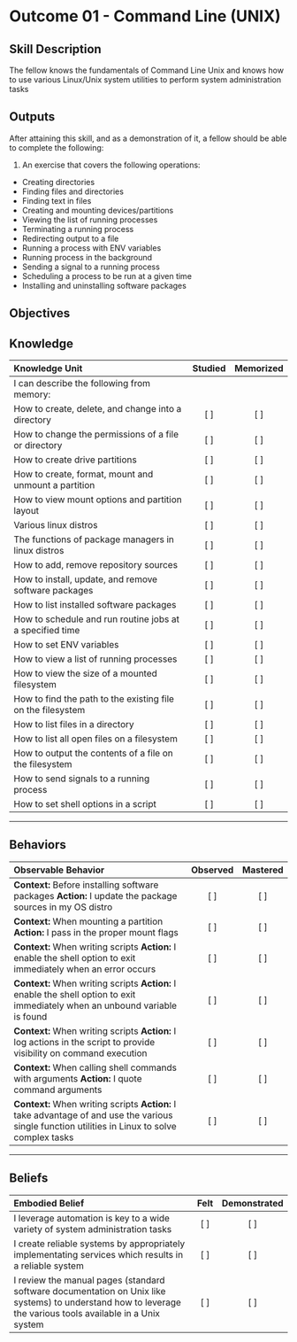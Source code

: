 # Outcome 01 - Command Line (UNIX)

Skill Description
-----------------
The fellow knows the fundamentals of Command Line Unix and knows how to use various Linux/Unix system utilities to perform system administration tasks


Outputs
-------
After attaining this skill, and as a demonstration of it, a fellow should be able to complete the following:

1. An exercise that covers the following operations:
  - Creating directories
  - Finding files and directories
  - Finding text in files
  - Creating and mounting devices/partitions
  - Viewing the list of running processes
  - Terminating a running process
  - Redirecting output to a file
  - Running a process with ENV variables
  - Running process in the background
  - Sending a signal to a running process
  - Scheduling a process to be run at a given time
  - Installing and uninstalling software packages


**Objectives**
--------------

## **Knowledge**

| Knowledge Unit   |      Studied      | Memorized |
|:-----------------|:-----------------:|:---------:|
| I can describe the following from memory: | | |
| How to create, delete, and change into a directory   | [ ] | [ ] |
| How to change the permissions of a file or directory | [ ] | [ ] |
| How to create drive partitions                       | [ ] | [ ] |
| How to create, format, mount and unmount a partition | [ ] | [ ] |
| How to view mount options and partition layout       | [ ] | [ ] |
| Various linux distros | [ ] | [ ] |
| The functions of package managers in linux distros | [ ] | [ ] |
| How to add, remove repository sources            | [ ] | [ ] |
| How to install, update, and remove software packages | [ ] | [ ] |
| How to list installed software packages          | [ ] | [ ] |
| How to schedule and run routine jobs at a specified time | [ ] | [ ] |
| How to set ENV variables                                    | [ ] | [ ] |
| How to view a list of running processes                     | [ ] | [ ] |
| How to view the size of a mounted filesystem                | [ ] | [ ] |
| How to find the path to the existing file on the filesystem | [ ] | [ ] |
| How to list files in a directory                            | [ ] | [ ] |
| How to list all open files on a filesystem                  | [ ] | [ ] |
| How to output the contents of a file on the filesystem      | [ ] | [ ] |
| How to send signals to a running process | [ ] | [ ] |
| How to set shell options in a script | [ ] | [ ] |


----------------


## **Behaviors**

| Observable Behavior   |      Observed      | Mastered |
|:----------------------|:------------------:|:--------:|
| **Context:** Before installing software packages **Action:** I update the package sources in my OS distro | [ ] | [ ]  |
| **Context:** When mounting a partition **Action:** I pass in the proper mount flags | [ ] | [ ]  |
| **Context:** When writing scripts **Action:** I enable the shell option to exit immediately when an error occurs | [ ] | [ ]  |
| **Context:** When writing scripts **Action:** I enable the shell option to exit immediately when an unbound variable is found | [ ] | [ ]  |
| **Context:** When writing scripts **Action:** I log actions in the script to provide visibility on command execution | [ ] | [ ]  |
| **Context:** When calling shell commands with arguments **Action:** I quote command arguments | [ ] | [ ]  |
| **Context:** When writing scripts **Action:** I take advantage of and use the various single function utilities in Linux to solve complex tasks | [ ] | [ ]  |


--------------


## **Beliefs**

| Embodied Belief   |      Felt          | Demonstrated |
|:------------------|:------------------:|:------------:|
| I leverage automation is key to a wide variety of system administration tasks | [ ] | [ ] |
| I create reliable systems by appropriately implementating services which results in a reliable system | [ ] | [ ] |
| I review the manual pages (standard software documentation on Unix like systems) to understand how to leverage the various tools available in a Unix system | [ ] | [ ] |
